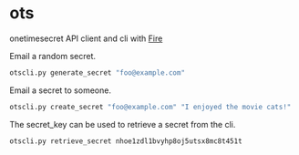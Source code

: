 # ots
onetimesecret API client and cli with [Fire](https://github.com/google/python-fire)

Email a random secret.

```bash
otscli.py generate_secret "foo@example.com"
```

Email a secret to someone.

```bash
otscli.py create_secret "foo@example.com" "I enjoyed the movie cats!"
```

The secret_key can be used to retrieve a secret from the cli.

```bash
otscli.py retrieve_secret nhoe1zdl1bvyhp8oj5utsx8mc8t451t
```
